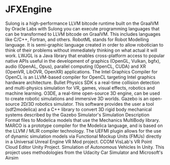# JFXEngine

Sulong is a high-performance LLVM bitcode runtime built on the GraalVM by Oracle Labs with Sulong you can execute programming languages that can be transformed to LLVM bitcode on GraalVM. This includes languages like C/C++, Fortran, and others. RobotML stands for Robot Modelling language. It is semi-graphic language created in order to allow robotician to think of their problems without immediately thinking on what actual it will work. LWJGL is a Java library that enables cross-platform access to popular native APIs useful in the development of graphics (OpenGL, Vulkan, bgfx), audio (OpenAL, Opus), parallel computing (OpenCL, CUDA) and XR (OpenVR, LibOVR, OpenXR) applications. The Intel Graphics Compiler for OpenCL is an LLVM-based compiler for OpenCL targeting Intel graphics hardware architecture. Bullet Physics SDK s a real-time collision detection and multi-physics simulation for VR, games, visual effects, robotics and machine learning. O3DE, a real-time open-source 3D engine, can be used to create robotic simulations and immersive 3D worlds. Gazebo is an open-source 2D/3D robotics simulator. This software provides the user a tool (sdf2modelica) and a C++ library to convert 3D rigid body mechanical systems described by the Gazebo Simulator's Simulation Description Format files to Modelica models that use the Mechanics MultiBody library. MARCO is a prototype compiler for the Modelica language, and is based on the LLVM / MLIR compiler technology. The UEFMI plugin allows for the use of dynamic simulation models via Functional Mockup Units (FMUs) directly in a Universal Unreal Engine VR Mod project. CCOM VisLab's VR Point Cloud Editor Unity Project. Simulation of Autonomous Vehicles In Unity. This project uses methodologies from the Udacity Car Simulator and Microsoft's Airsim